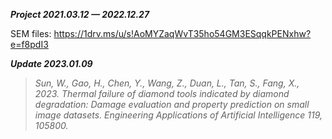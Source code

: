 ***Project 2021.03.12 — 2022.12.27***

SEM files: https://1drv.ms/u/s!AoMYZaqWvT35ho54GM3ESqqkPENxhw?e=f8pdI3

***Update 2023.01.09***

> *Sun, W., Gao, H., Chen, Y., Wang, Z., Duan, L., Tan, S., Fang, X., 2023. Thermal failure of diamond tools indicated by diamond degradation: Damage evaluation and property prediction on small image datasets. Engineering Applications of Artificial Intelligence 119, 105800.*
